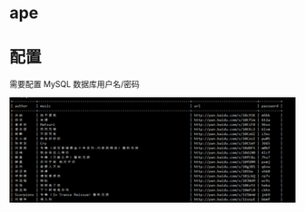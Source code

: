 # ape

# 配置

需要配置 MySQL 数据库用户名/密码

![](https://github.com/Locas-python/ape/blob/master/result.png?raw=true)
